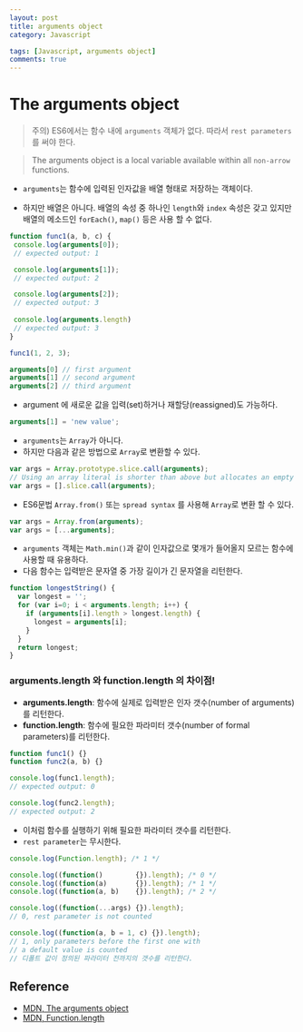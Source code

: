 ```yaml
---
layout: post
title: arguments object
category: Javascript

tags: [Javascript, arguments object]
comments: true
---
```



# The arguments object
> 주의) ES6에서는 함수 내에 `arguments` 객체가 없다. 따라서 `rest parameters`를 써야 한다.

> The arguments object is a local variable available within all `non-arrow` functions.

- `arguments`는 함수에 입력된 인자값을 배열 형태로 저장하는 객체이다.

- 하지만 배열은 아니다. 배열의 속성 중 하나인 `length`와 `index` 속성은 갖고 있지만 배열의 메소드인 `forEach()`, `map()` 등은 사용 할 수 없다.
 
  
 ```javascript
function func1(a, b, c) {
  console.log(arguments[0]);
  // expected output: 1

  console.log(arguments[1]);
  // expected output: 2

  console.log(arguments[2]);
  // expected output: 3
  
  console.log(arguments.length)
  // expected output: 3
}

func1(1, 2, 3);
```

```javascript
arguments[0] // first argument
arguments[1] // second argument
arguments[2] // third argument
```

- argument 에 새로운 값을 입력(set)하거나 재할당(reassigned)도 가능하다. 

```javascript
arguments[1] = 'new value';
```

- `arguments`는 `Array`가 아니다.
- 하지만 다음과 같은 방법으로 `Array`로 변환할 수 있다.

```javascript
var args = Array.prototype.slice.call(arguments);
// Using an array literal is shorter than above but allocates an empty array
var args = [].slice.call(arguments);
```

- ES6문법 `Array.from()` 또는 `spread syntax` 를 사용해 `Array`로 변환 할 수 있다.

```javascript
var args = Array.from(arguments);
var args = [...arguments];
```

- `arguments` 객체는 `Math.min()`과 같이 인자값으로 몇개가 들어올지 모르는 함수에 사용할 때 유용하다.
- 다음 함수는 입력받은 문자열 중 가장 길이가 긴 문자열을 리턴한다.

```javascript
function longestString() {
  var longest = '';
  for (var i=0; i < arguments.length; i++) {
    if (arguments[i].length > longest.length) {
      longest = arguments[i];
    }
  }
  return longest;
}
```

### arguments.length 와 function.length 의 차이점!

- **arguments.length**: 함수에 실제로 입력받은 인자 갯수(number of arguments)를 리턴한다.
- **function.length**: 함수에 필요한 파라미터 갯수(number of formal parameters)를 리턴한다.

```javascript
function func1() {}
function func2(a, b) {}

console.log(func1.length);
// expected output: 0

console.log(func2.length);
// expected output: 2
```

- 이처럼 함수를 실행하기 위해 필요한 파라미터 갯수를 리턴한다.
- `rest parameter`는 무시한다.

```javascript
console.log(Function.length); /* 1 */

console.log((function()        {}).length); /* 0 */
console.log((function(a)       {}).length); /* 1 */
console.log((function(a, b)    {}).length); /* 2 */

console.log((function(...args) {}).length); 
// 0, rest parameter is not counted

console.log((function(a, b = 1, c) {}).length);
// 1, only parameters before the first one with 
// a default value is counted
// 디폴트 값이 정의된 파라미터 전까지의 갯수를 리턴한다.
```


## Reference

- [MDN, The arguments object](https://developer.mozilla.org/en-US/docs/Web/JavaScript/Reference/Functions/arguments#Description)
- [MDN, Function.length](https://developer.mozilla.org/en-US/docs/Web/JavaScript/Reference/Global_Objects/Function/length)